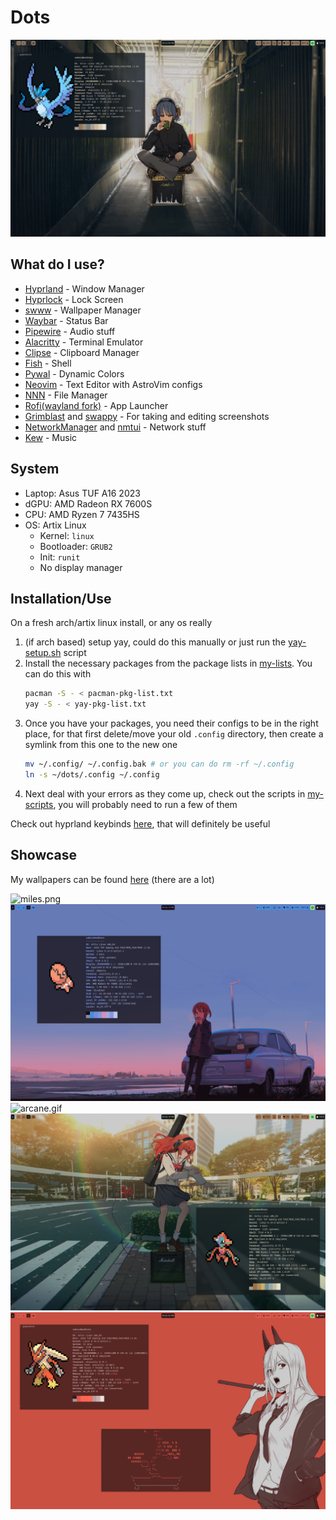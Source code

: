 # Dots

![ryo](./showcase/ryo.png)

## What do I use?

- [Hyprland](https://hyprland.org) - Window Manager
- [Hyprlock](https://github.com/https://wiki.hyprland.org/Hypr-Ecosystem/hyprlock/) - Lock Screen
- [swww](https://github.com/https://wiki.hyprland.org/Hypr-Ecosystem/hyprlock/) - Wallpaper Manager
- [Waybar](https://github.com/Alexays/Waybar) - Status Bar
- [Pipewire](https://wiki.archlinux.org/title/PipeWire) - Audio stuff
- [Alacritty](https://alacritty.org/) - Terminal Emulator
- [Clipse](https://github.com/savedra1/clipse) - Clipboard Manager
- [Fish](https://fishshell.com/) - Shell
- [Pywal](https://github.com/dylanaraps/pywal) - Dynamic Colors
- [Neovim](https://neovim.io/) - Text Editor with AstroVim configs
- [NNN](https://github.com/jarun/nnn) - File Manager
- [Rofi(wayland fork)](https://github.com/lbonn/rofi) - App Launcher
- [Grimblast](https://github.com/hyprwm/contrib#grimblast) and [swappy](https://github.com/jtheoof/swappy) - For taking and editing screenshots
- [NetworkManager](https://wiki.archlinux.org/title/NetworkManager) and [nmtui](https://linuxcommandlibrary.com/man/nmtui) - Network stuff
- [Kew](https://github.com/ravachol/kew) - Music

## System

- Laptop: Asus TUF A16 2023
- dGPU: AMD Radeon RX 7600S
- CPU: AMD Ryzen 7 7435HS
- OS: Artix Linux
    - Kernel: `linux`
    - Bootloader: `GRUB2`
    - Init: `runit`
    - No display manager

## Installation/Use

On a fresh arch/artix linux install, or any os really

1. (if arch based) setup yay, could do this manually or just run the [yay-setup.sh](./.config/my-scripts/yay-setup.sh) script
1. Install the necessary packages from the package lists in [my-lists](/.config/my-lists/). You can do this with 
    ```sh
    pacman -S - < pacman-pkg-list.txt
    yay -S - < yay-pkg-list.txt
    ```
1. Once you have your packages, you need their configs to be in the right place, for that first delete/move your old `.config` directory, then create a symlink from this one to the new one
    ```sh
    mv ~/.config/ ~/.config.bak # or you can do rm -rf ~/.config
    ln -s ~/dots/.config ~/.config
    ```
1. Next deal with your errors as they come up, check out the scripts in [my-scripts](./.config/my-scripts/), you will probably need to run a few of them

Check out hyprland keybinds [here](./.config/my-lists/keybinds.md), that will definitely be useful

## Showcase

My wallpapers can be found [here](https://github.com/Majestic9169/wallpapers) (there are a lot)

![miles.png](./showcase/miles.png)
![trapinch.png](./showcase/trapinch.png)
![arcane.gif](./showcase/arcane.gif)
![red.png](./showcase/redgirl.png)
![power](./showcase/power.png)

